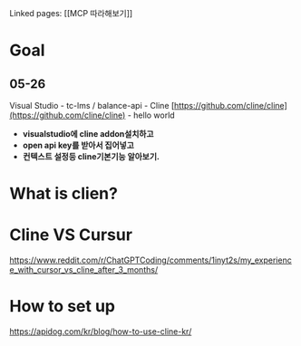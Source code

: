 Linked pages: [[MCP 따라해보기]]
# Goal
## 05-26
Visual Studio - tc-lms / balance-api - Cline [https://github.com/cline/cline](https://github.com/cline/cline) - hello world  

- **visualstudio에 cline addon설치하고**
- **open api key를 받아서 집어넣고**
- **컨텍스트 설정등 cline기본기능 알아보기.**



# What is clien?

# Cline VS Cursur
https://www.reddit.com/r/ChatGPTCoding/comments/1inyt2s/my_experience_with_cursor_vs_cline_after_3_months/
# How to set up
https://apidog.com/kr/blog/how-to-use-cline-kr/